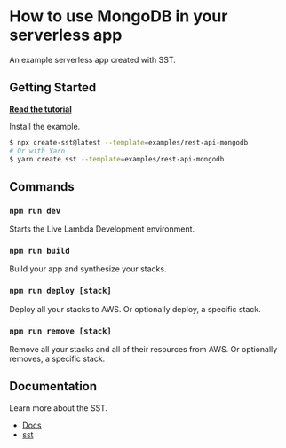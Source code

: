 # How to use MongoDB in your serverless app

An example serverless app created with SST.

## Getting Started

[**Read the tutorial**](https://sst.dev/examples/how-to-use-mongodb-in-your-serverless-app.html)

Install the example.

```bash
$ npx create-sst@latest --template=examples/rest-api-mongodb
# Or with Yarn
$ yarn create sst --template=examples/rest-api-mongodb
```

## Commands

### `npm run dev`

Starts the Live Lambda Development environment.

### `npm run build`

Build your app and synthesize your stacks.

### `npm run deploy [stack]`

Deploy all your stacks to AWS. Or optionally deploy, a specific stack.

### `npm run remove [stack]`

Remove all your stacks and all of their resources from AWS. Or optionally removes, a specific stack.

## Documentation

Learn more about the SST.

- [Docs](https://docs.sst.dev/)
- [sst](https://docs.sst.dev/packages/sst)
